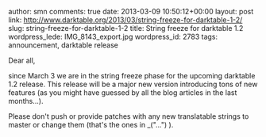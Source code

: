 author: smn
comments: true
date: 2013-03-09 10:50:12+00:00
layout: post
link: http://www.darktable.org/2013/03/string-freeze-for-darktable-1-2/
slug: string-freeze-for-darktable-1-2
title: String freeze for darktable 1.2
wordpress_lede: IMG_8143_export.jpg
wordpress_id: 2783
tags: announcement, darktable release

Dear all,

since March 3 we are in the string freeze phase for the upcoming darktable 1.2 release. This release will be a major new version introducing tons of new features (as you might have guessed by all the blog articles in the last months...).

Please don't push or provide patches with any new translatable strings to master or change them (that's the ones in _("...") ).
